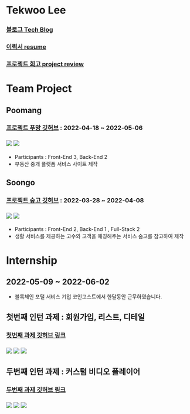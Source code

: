 # Tekwoo Lee
### [블로그 Tech Blog](https://teklog-0teklee.vercel.app/)
### [이력서 resume](https://leetekwoo-resume.vercel.app/)
### [프로젝트 회고 project review](https://teklog-0teklee.vercel.app/)

# Team Project

## Poomang

### [프로젝트 푸망 깃허브](https://github.com/0teklee/Poomuh-front) : 2022-04-18 ~ 2022-05-06
### <img src="https://img.shields.io/badge/JavaScript-F7DF1E?style=flatsquare&logo=Javascript&logoColor=white"> <img src="https://img.shields.io/badge/React-61dafb?style=flatsquare&logo=React&logoColor=white">
- Participants : Front-End 3, Back-End 2
- 부동산 중개 플랫폼 서비스 사이트 제작


## Soongo

### [프로젝트 숭고 깃허브](https://github.com/0teklee/soongo-project-front) : 2022-03-28 ~ 2022-04-08
### <img src="https://img.shields.io/badge/JavaScript-F7DF1E?style=flatsquare&logo=Javascript&logoColor=white"> <img src="https://img.shields.io/badge/React-61dafb?style=flatsquare&logo=React&logoColor=white">
- Participants : Front-End 2, Back-End 1 , Full-Stack 2
- 생활 서비스를 제공하는 고수와 고객을 매칭해주는 서비스 숨고를 참고하여 제작


# Internship 
## 2022-05-09 ~ 2022-06-02  
- 블록체인 포털 서비스 기업 코인고스트에서 한달동안 근무하였습니다.

## 첫번째 인턴 과제 : 회원가입, 리스트, 디테일
### [첫번째 과제 깃허브 링크](https://github.com/0teklee/Internship-project-01)
### <img src="https://img.shields.io/badge/React-61dafb?style=flatsquare&logo=React&logoColor=white"> <img src="https://img.shields.io/badge/TypeScript-3178C6?style=flatsquare&logo=TypeScript&logoColor=white"> <img src="https://img.shields.io/badge/Next.js-000000?style=flatsquare&logo=Next.js&logoColor=white">

## 두번째 인턴 과제 : 커스텀 비디오 플레이어
### [두번째 과제 깃허브 링크](https://github.com/0teklee/CustomVideoPlayer) 
### <img src="https://img.shields.io/badge/React-61dafb?style=flatsquare&logo=React&logoColor=white"> <img src="https://img.shields.io/badge/TypeScript-3178C6?style=flatsquare&logo=TypeScript&logoColor=white"> <img src="https://img.shields.io/badge/Next.js-000000?style=flatsquare&logo=Next.js&logoColor=white">



